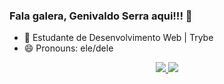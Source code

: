### Fala galera, Genivaldo Serra aqui!!! 👋

- 🌱 Estudante de Desenvolvimento Web | Trybe
- 😄 Pronouns: ele/dele

<!-- Dashboard -->
<div align="center">
 <a href="https://github.com/GenivaldoSerra">
 <img altura="180em" src="https://github-readme-stats.vercel.app/api?username=GenivaldoSerra&show_icons=true&theme=merko&include_all_commits=true&count_private=true"/>
 <img altura="180em" src="https://github-readme-stats.vercel.app/api/top-langs/?username=GenivaldoSerra&layout=compact&langs_count=7&theme=merko"/>
</div>
 
<!-- Icones das linguagens -->
<div style="display: inline_block"><br>
 <!--<img align="center" alt="Genivaldo-Js" altura="20" largura="20" src="https://raw.githubusercontent.com/devicons/devicon/master/icons/javascript/javascript-plain.svg">-->
 <!--<img align="center" alt="Genivaldo-Ts" altura="30" largura="40" src="https://raw.githubusercontent.com/devicons/devicon/master/icons/typescript/typescript-plain.svg">-->
 <!--<img align="center" alt="Genivaldo-React" altura="30" largura="40" src="https://raw.githubusercontent.com/devicons/devicon/master/icons/react/react-original.svg">-->
 <!--<img align="center" alt="Genivaldo-HTML" altura="30" largura="40" src="https://raw.githubusercontent.com/devicons/devicon/master/icons/html5/html5-original.svg">-->
 <!--<img align="center" alt="Genivaldo-CSS" altura="30" largura="40" src="https://raw.githubusercontent.com/devicons/devicon/master/icons/css3/css3-original.svg">-->
 <!--<img align="center" alt="Genivaldo-Python" altura="30" largura="40" src="https://raw.githubusercontent.com/devicons/devicon/master/icons/python/python-original.svg">-->
 <!--<img align="center" alt="Genivaldo-Csharp" altura="30" largura="40" src="https://raw.githubusercontent.com/devicons/devicon/master/icons/csharp/csharp-original.svg">-->
 <!--<img align="right" alt="Rafa-pic" height="150" style="border-radius:50px;"  src="https://media.discordapp.net/attachments/639956127056134178/890373478988013628/Publicacoes_Instagram_1_1.png?width=676&height=676">-->
</div>
